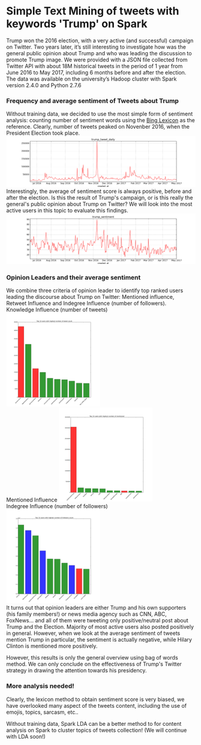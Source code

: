 # Simple Text Mining of tweets with keywords 'Trump' on Spark

Trump won the 2016 election, with a very active (and successful) campaign on Twitter. Two years later, it’s still interesting to investigate how was the general public opinion about Trump and who was leading the discussion to promote Trump image.
We were provided with a JSON file collected from Twitter API with about 18M historical tweets in the period of 1 year from June 2016 to May 2017, including 6 months before and after the election. The data was available on the university’s Hadoop cluster with Spark version 2.4.0 and Python 2.7.6
 
### Frequency and average sentiment of Tweets about Trump 

Without training data, we decided to use the most simple form of sentiment analysis: counting number of sentiment words using the [Bing Lexicon]( https://www.cs.uic.edu/~liub/FBS/sentiment-analysis.html) as the reference. Clearly, number of tweets peaked on Novenber 2016, when the President Election took place.  
![Tweets Daily](graph_tweet_daily.png)
Interestingly, the average of sentiment score is always positive, before and after the election. Is this the result of Trump's campaign, or is this really the general's public opinion about Trump on Twitter? We will look into the most active users in this topic to evaluate this findings.
![Average Sentiment Score](graph_sentiment.png)

### Opinion Leaders and their average sentiment
We combine three criteria of opinion leader to identify top ranked users leading the discourse about Trump on Twitter: Mentioned influence, Retweet Influence and Indegree Influence (number of followers).  
Knowledge Influence (number of tweets)   
<img src="https://github.com/ngantran29/Trump_Tweets_Election/blob/master/graph_tweet_count_.png" width="250" height="250">   
Mentioned Influence 
<img src="https://github.com/ngantran29/Trump_Tweets_Election/blob/master/graph_mentioned_count_.png" width="250" height="250">  
Indegree Influence (number of followers)   
<img src="https://github.com/ngantran29/Trump_Tweets_Election/blob/master/graph_followers_count_.png" width="250" height="250">  
It turns out that opinion leaders are either Trump and his own supporters (his family members!) or news media agency such as CNN, ABC, FoxNews... and all of them were tweeting only positive/neutral post about Trump and the Election. Majority of most active users also posted positively in general. However, when we look at the average sentiment of tweets mention Trump in particular, the sentiment is actually negative, while Hilary Clinton is mentioned more positively.  

However, this results is only the general overview using bag of words method. We can only conclude on the effectiveness of Trump's Twitter strategy in drawing the attention towards his presidency.

### More analysis needed!

Clearly, the lexicon method to obtain sentiment score is very biased, we have overlooked many aspect of the tweets content, including the use of emojis, topics, sarcasm, etc..  

Without training data, Spark LDA can be a better method to for content analysis on Spark to cluster topics of tweets collection! (We will continue with LDA soon!)
